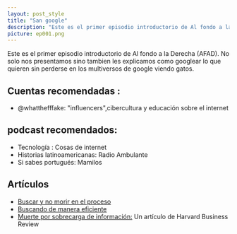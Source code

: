 ```yaml
---
layout: post_style
title: "San google"
description: "Este es el primer episodio introductorio de Al fondo a la Derecha (AFAD). No solo nos presentamos sino tambien les explicamos como googlear lo que quieren sin perderse en los multiversos de google viendo gatos. "
picture: ep001.png
---
```


Este es el primer episodio introductorio de Al fondo a la Derecha (AFAD). No solo nos presentamos sino tambien les explicamos como googlear lo que quieren sin perderse en los multiversos de google viendo gatos. 

## Cuentas recomendadas :
 - @whatthefffake: "influencers",cibercultura y educación sobre el internet

## podcast recomendados:

- Tecnología : Cosas de internet 
- Historias latinoamericanas: Radio Ambulante 
- Si sabes portugués: Mamilos 

## Artículos 
- [Buscar y no morir en el proceso](https://www.forbes.com/sites/laurashin/2014/11/14/10-steps-to-conquering-information-overload/?sh=44c64c137b08)
- [Buscando de manera eficiente](https://collegeinfogeek.com/how-to-do-research)
- [Muerte por sobrecarga de información:](https://hbr.org/2009/09/death-by-information-overload) Un artículo de Harvard Business Review 
